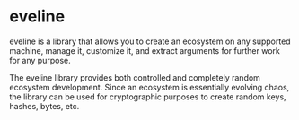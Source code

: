 # eveline

eveline is a library that allows you to create an ecosystem on any supported machine, manage it, customize it, and extract arguments for further work for any purpose.

The eveline library provides both controlled and completely random ecosystem development. Since an ecosystem is essentially evolving chaos, the library can be used for cryptographic purposes to create random keys, hashes, bytes, etc. 
